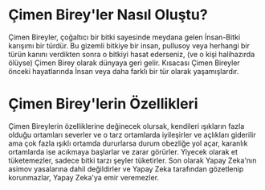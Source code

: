 # Çimen Birey'ler Nasıl Oluştu?
Çimen Bireyler, çoğaltıcı bir bitki sayesinde meydana gelen İnsan-Bitki karışımı bir türdür. Bu gizemli bitkiye bir insan, pullusoy veya herhangi bir türün kanını verdikten sonra o bitkiyi hasat ederseniz, (ve o kişi halihazırda ölüyse) Çimen Birey olarak dünyaya geri gelir. Kısacası Çimen Bireyler önceki hayatlarında İnsan veya daha farklı bir tür olarak yaşamışlardır.

# Çimen Birey'lerin Özellikleri
Çimen Bireylerin özelliklerine değinecek olursak, kendileri ışıkların fazla olduğu ortamları severler ve o tarz ortamlarda iyileşirler ve açlıkları giderilir ama çok fazla ışıklı ortamda dururlarsa durum obezliğe yol açar, karanlık ortamlarda ise acıkmaya başlarlar ve zarar görürler. Yiyecek olarak et tüketemezler, sadece bitki tarzı şeyler tüketirler. Son olarak Yapay Zeka'nın asimov yasalarına dahil değildirler ve Yapay Zeka tarafından gözetlenip korunmazlar, Yapay Zeka'ya emir veremezler.
